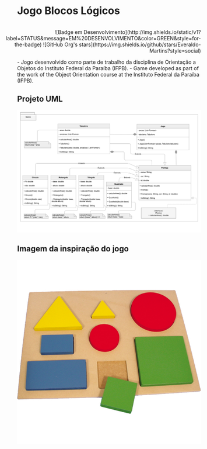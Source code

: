 # Jogo Blocos Lógicos 
<p style="text-align: right; float: right"> ![Badge em Desenvolvimento](http://img.shields.io/static/v1?label=STATUS&message=EM%20DESENVOLVIMENTO&color=GREEN&style=for-the-badge) ![GitHub Org's stars](https://img.shields.io/github/stars/Everaldo-Martins?style=social)</p>
- Jogo desenvolvido como parte de trabalho da disciplina de Orientação a Objetos do Instituto Federal da Paraíba (IFPB).
- Game developed as part of the work of the Object Orientation course at the Instituto Federal da Paraíba (IFPB).

## Projeto UML
![UML Jogo](https://github.com/Everaldo-Martins/Jogo_Blocos_Logicos/blob/main/Jogo_UML.png)

## Imagem da inspiração do jogo
![Bloco Inspiração do jogo](https://github.com/Everaldo-Martins/Jogo_Blocos_Logicos/blob/main/Figura-Geometrica-Encaixe.jpg)

